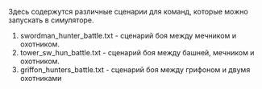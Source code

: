 Здесь содержутся различные сценарии для команд, которые можно запускать в симуляторе.

1) swordman_hunter_battle.txt - сценарий боя между мечником и охотником.
2) tower_sw_hun_battle.txt - сценарий боя между башней, мечником и охотником.
3) griffon_hunters_battle.txt - сценарий боя между грифоном и двумя охотниками